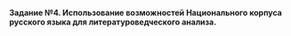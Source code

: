 **Задание №4. Использование возможностей Национального корпуса русского языка для литературоведческого анализа.**

